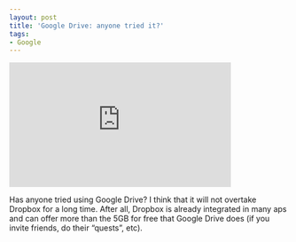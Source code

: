 ```yaml
---
layout: post
title: 'Google Drive: anyone tried it?'
tags:
- Google
---
```

<iframe width="400" height="225" src="http://www.youtube.com/embed/wKJ9KzGQq0w?rel0" frameborder="0" ></iframe><br/><p>Has anyone tried using Google Drive? I think that it will not overtake Dropbox for a long time. After all, Dropbox is already integrated in many aps and can offer more than the 5GB for free that Google Drive does (if you invite friends, do their &#8220;quests&#8221;, etc).</p>
